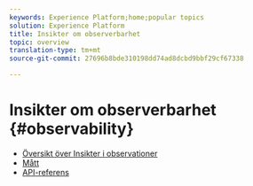 ```yaml
---
keywords: Experience Platform;home;popular topics
solution: Experience Platform
title: Insikter om observerbarhet
topic: overview
translation-type: tm+mt
source-git-commit: 27696b8bde310198dd74ad8dcbd9bbf29cf67338

---
```



# Insikter om observerbarhet {#observability}

* [Översikt över Insikter i observationer](home.md)
* [Mått](metrics.md)
* [API-referens](https://www.adobe.io/apis/experienceplatform/home/api-reference.html#!acpdr/swagger-specs/observability-insights.yaml)
